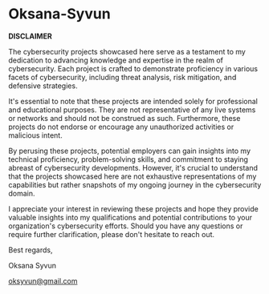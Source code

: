 # Oksana-Syvun
**DISCLAIMER**

The cybersecurity projects showcased here serve as a testament to my dedication to advancing knowledge and expertise in the realm of cybersecurity. Each project is crafted to demonstrate proficiency in various facets of cybersecurity, including threat analysis, risk mitigation, and defensive strategies.

It's essential to note that these projects are intended solely for professional and educational purposes. They are not representative of any live systems or networks and should not be construed as such. Furthermore, these projects do not endorse or encourage any unauthorized activities or malicious intent.

By perusing these projects, potential employers can gain insights into my technical proficiency, problem-solving skills, and commitment to staying abreast of cybersecurity developments. However, it's crucial to understand that the projects showcased here are not exhaustive representations of my capabilities but rather snapshots of my ongoing journey in the cybersecurity domain.

I appreciate your interest in reviewing these projects and hope they provide valuable insights into my qualifications and potential contributions to your organization's cybersecurity efforts. Should you have any questions or require further clarification, please don't hesitate to reach out.

Best regards,

Oksana Syvun

oksyvun@gmail.com
